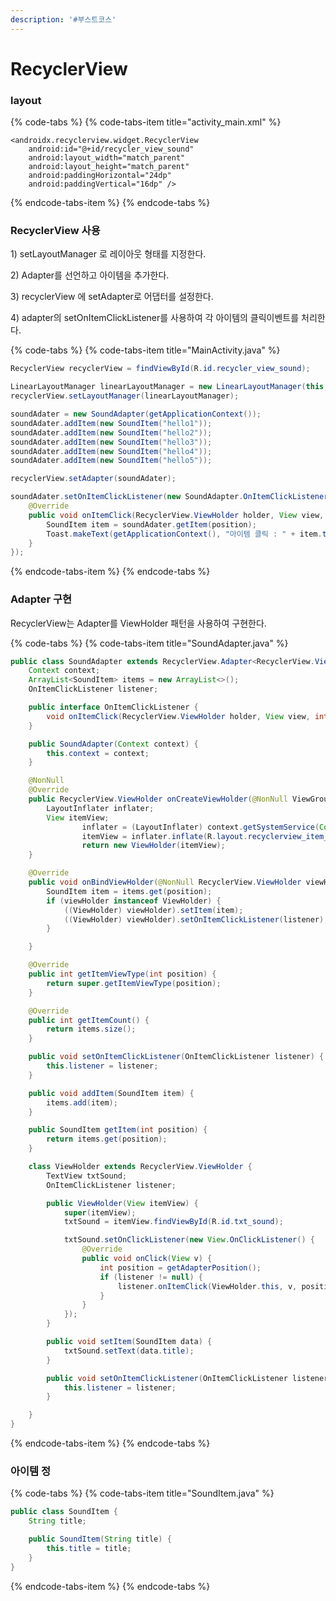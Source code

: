 ```yaml
---
description: '#부스트코스'
---
```


# RecyclerView

### layout

{% code-tabs %}
{% code-tabs-item title="activity\_main.xml" %}
```markup
<androidx.recyclerview.widget.RecyclerView
    android:id="@+id/recycler_view_sound"
    android:layout_width="match_parent"
    android:layout_height="match_parent"
    android:paddingHorizontal="24dp"
    android:paddingVertical="16dp" />
```
{% endcode-tabs-item %}
{% endcode-tabs %}

### RecyclerView 사용

1\) setLayoutManager 로 레이아웃 형태를 지정한다. 

2\) Adapter를 선언하고 아이템을 추가한다. 

3\) recyclerView 에 setAdapter로 어댑터를 설정한다. 

4\) adapter의 setOnItemClickListener를 사용하여 각 아이템의 클릭이벤트를 처리한다. 

{% code-tabs %}
{% code-tabs-item title="MainActivity.java" %}
```java
RecyclerView recyclerView = findViewById(R.id.recycler_view_sound);

LinearLayoutManager linearLayoutManager = new LinearLayoutManager(this, LinearLayoutManager.VERTICAL, false);
recyclerView.setLayoutManager(linearLayoutManager);

soundAdater = new SoundAdapter(getApplicationContext());
soundAdater.addItem(new SoundItem("hello1"));
soundAdater.addItem(new SoundItem("hello2"));
soundAdater.addItem(new SoundItem("hello3"));
soundAdater.addItem(new SoundItem("hello4"));
soundAdater.addItem(new SoundItem("hello5"));

recyclerView.setAdapter(soundAdater);

soundAdater.setOnItemClickListener(new SoundAdapter.OnItemClickListener() {
    @Override
    public void onItemClick(RecyclerView.ViewHolder holder, View view, int position) {
        SoundItem item = soundAdater.getItem(position);
        Toast.makeText(getApplicationContext(), "아이템 클릭 : " + item.title, Toast.LENGTH_LONG).show();
    }
});
```
{% endcode-tabs-item %}
{% endcode-tabs %}

### Adapter 구현 

RecyclerView는 Adapter를 ViewHolder 패턴을 사용하여 구현한다. 



{% code-tabs %}
{% code-tabs-item title="SoundAdapter.java" %}
```java
public class SoundAdapter extends RecyclerView.Adapter<RecyclerView.ViewHolder> {
    Context context;
    ArrayList<SoundItem> items = new ArrayList<>();
    OnItemClickListener listener;

    public interface OnItemClickListener {
        void onItemClick(RecyclerView.ViewHolder holder, View view, int position);
    }

    public SoundAdapter(Context context) {
        this.context = context;
    }

    @NonNull
    @Override
    public RecyclerView.ViewHolder onCreateViewHolder(@NonNull ViewGroup parent, int viewType) {
        LayoutInflater inflater;
        View itemView;
                inflater = (LayoutInflater) context.getSystemService(Context.LAYOUT_INFLATER_SERVICE);
                itemView = inflater.inflate(R.layout.recyclerview_item_alarm_sound, parent, false);
                return new ViewHolder(itemView);
    }

    @Override
    public void onBindViewHolder(@NonNull RecyclerView.ViewHolder viewHolder, int position) {
        SoundItem item = items.get(position);
        if (viewHolder instanceof ViewHolder) {
            ((ViewHolder) viewHolder).setItem(item);
            ((ViewHolder) viewHolder).setOnItemClickListener(listener);
        }

    }

    @Override
    public int getItemViewType(int position) {
        return super.getItemViewType(position);
    }

    @Override
    public int getItemCount() {
        return items.size();
    }

    public void setOnItemClickListener(OnItemClickListener listener) {
        this.listener = listener;
    }

    public void addItem(SoundItem item) {
        items.add(item);
    }

    public SoundItem getItem(int position) {
        return items.get(position);
    }

    class ViewHolder extends RecyclerView.ViewHolder {
        TextView txtSound;
        OnItemClickListener listener;

        public ViewHolder(View itemView) {
            super(itemView);
            txtSound = itemView.findViewById(R.id.txt_sound);

            txtSound.setOnClickListener(new View.OnClickListener() {
                @Override
                public void onClick(View v) {
                    int position = getAdapterPosition();
                    if (listener != null) {
                        listener.onItemClick(ViewHolder.this, v, position);
                    }
                }
            });
        }

        public void setItem(SoundItem data) {
            txtSound.setText(data.title);
        }

        public void setOnItemClickListener(OnItemClickListener listener) {
            this.listener = listener;
        }

    }
}
```
{% endcode-tabs-item %}
{% endcode-tabs %}

### 아이템 정

{% code-tabs %}
{% code-tabs-item title="SoundItem.java" %}
```java
public class SoundItem {
    String title;

    public SoundItem(String title) {
        this.title = title;
    }
}
```
{% endcode-tabs-item %}
{% endcode-tabs %}

